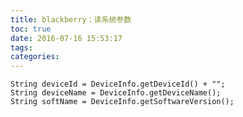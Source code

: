 ```yaml
---
title: blackberry：读系统参数
toc: true
date: 2016-07-16 15:53:17
tags:
categories:
---
```


	String deviceId = DeviceInfo.getDeviceId() + "";
	String deviceName = DeviceInfo.getDeviceName();
	String softName = DeviceInfo.getSoftwareVersion();
